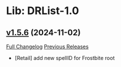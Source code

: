 # Lib: DRList-1.0

## [v1.5.6](https://github.com/wardz/DRList-1.0/tree/v1.5.6) (2024-11-02)
[Full Changelog](https://github.com/wardz/DRList-1.0/compare/v1.5.5...v1.5.6) [Previous Releases](https://github.com/wardz/DRList-1.0/releases)

- [Retail] add new spellID for Frostbite root  
